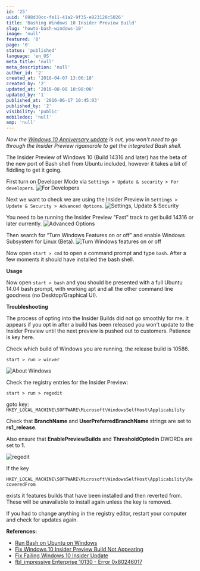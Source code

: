 ```yaml
---
id: '25'
uuid: '898d30cc-fe11-41a2-9f35-e823128c5026'
title: 'Bashing Windows 10 Insider Preview Build'
slug: 'howto-bash-windows-10'
image: 'null'
featured: '0'
page: '0'
status: 'published'
language: 'en_US'
meta_title: 'null'
meta_description: 'null'
author_id: '2'
created_at: '2016-04-07 13:06:18'
created_by: '2'
updated_at: '2016-08-08 10:08:06'
updated_by: '1'
published_at: '2016-06-17 10:45:03'
published_by: '2'
visibility: 'public'
mobiledoc: 'null'
amp: 'null'
---
```


_Now the [Windows 10 Anniversary update](https://support.microsoft.com/en-us/help/12387/windows-10-update-history) is out, you won't need to go through the Insider Preview rigamarole to get the integrated Bash shell._

The Insider Preview of Windows 10 (Build 14316 and later) has the beta of the new port of Bash shell from Ubuntu included, however it takes a bit of fiddling to get it going.

First turn on Developer Mode via `Settings > Update & security > For developers`.
![For Developers](/content/images/2016/04/for_developers.png)

Next we want to check we are using the Insider Preview in `Settings > Update & Security > Advanced Options`.
![Settings, Update & Security](/content/images/2016/04/settings-update-security.png)

You need to be running the Insider Preview "Fast" track to get build 14316 or later currently.
![Advanced Options](/content/images/2016/04/settings-update-security-advanced_options.png)

Then search for “Turn Windows Features on or off” and enable Windows Subsystem for Linux (Beta).
![Turn Windows features on or off](/content/images/2016/06/windowsbash.png)

Now open `start > cmd` to open a command prompt and type `bash`. After a few moments it should have installed the bash shell.

**Usage**

Now open `start > bash` and you should be presented with a full Ubuntu 14.04 bash prompt, with working apt and all the other command line goodness (no Desktop/Graphical UI).

**Troubleshooting**

The process of opting into the Insider Builds did not go smoothly for me. It appears if you opt in after a build has been released you won't update to the Insider Preview until the next preview is pushed out to customers. Patience is key here.

Check which build of Windows you are running, the release build is 10586.

`start > run > winver`

![About Windows](/content/images/2016/04/about_windows.png)

Check the registry entries for the Insider Preview:

`start > run > regedit`

goto key:  
`HKEY_LOCAL_MACHINE\SOFTWARE\Microsoft\WindowsSelfHost\Applicability`

Check that **BranchName** and **UserPreferredBranchName** strings are set to **rs1_release**.

Also ensure that **EnablePreviewBuilds** and **ThresholdOptedin** DWORDs are set to **1**.

![regedit](/content/images/2016/04/regedit.png)

If the key

`HKEY_LOCAL_MACHINE\SOFTWARE\Microsoft\WindowsSelfHost\Applicability\RecoveredFrom`

exists it features builds that have been installed and then reverted from. These will be unavailable to install again unless the key is removed.

If you had to change anything in the registry editor, restart your computer and check for updates again.

**References:**

- [Run Bash on Ubuntu on Windows](https://blogs.windows.com/buildingapps/2016/03/30/run-bash-on-ubuntu-on-windows/)
- [Fix Windows 10 Insider Preview Build Not Appearing](http://www.askvg.com/fix-windows-10-insider-preview-build-10240-not-appearing-on-windows-update/)
- [Fix Failing Windows 10 Insider Update](http://www.neowin.net/news/heres-how-to-fix-failing-windows-10-insider-updates-if-you-tweaked-your-registry)
- [fbl_impressive Enterprise 10130 - Error 0x80246017](http://answers.microsoft.com/en-us/insider/forum/insider_wintp-insider_install/fblimpressive-enterprise-10130-error-0x80246017/8fd32dc8-51be-4732-a605-20b75ab9a26b?auth=1)
